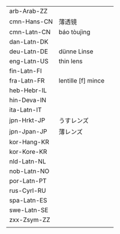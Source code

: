 | | | |
|-|-|-|
| arb-Arab-ZZ |  |  |
| cmn-Hans-CN | 薄透镜 |  |
| cmn-Latn-CN | báo tòujìng |  |
| dan-Latn-DK |  |  |
| deu-Latn-DE | dünne Linse |  |
| eng-Latn-US | thin lens |  |
| fin-Latn-FI |  |  |
| fra-Latn-FR | lentille [f] mince |  |
| heb-Hebr-IL |  |  |
| hin-Deva-IN |  |  |
| ita-Latn-IT |  |  |
| jpn-Hrkt-JP | うすレンズ |  |
| jpn-Jpan-JP | 薄レンズ |  |
| kor-Hang-KR |  |  |
| kor-Kore-KR |  |  |
| nld-Latn-NL |  |  |
| nob-Latn-NO |  |  |
| por-Latn-PT |  |  |
| rus-Cyrl-RU |  |  |
| spa-Latn-ES |  |  |
| swe-Latn-SE |  |  |
| zxx-Zsym-ZZ |  |  |
|  |  |  |
